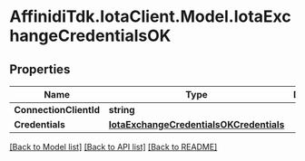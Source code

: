 # AffinidiTdk.IotaClient.Model.IotaExchangeCredentialsOK

## Properties

Name | Type | Description | Notes
------------ | ------------- | ------------- | -------------
**ConnectionClientId** | **string** |  | 
**Credentials** | [**IotaExchangeCredentialsOKCredentials**](IotaExchangeCredentialsOKCredentials.md) |  | 

[[Back to Model list]](../README.md#documentation-for-models) [[Back to API list]](../README.md#documentation-for-api-endpoints) [[Back to README]](../README.md)

